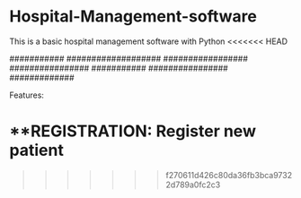 # Hospital-Management-software
This is a basic hospital management software with Python
<<<<<<< HEAD

###########                           ###################                            #################
           ################ ###########                 ################ #############

Features:

**REGISTRATION:
       Register new patient 
=======
>>>>>>> f270611d426c80da36fb3bca97322d789a0fc2c3
